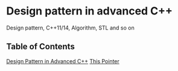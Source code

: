# Design pattern in advanced C++
Design pattern, C++11/14, Algorithm, STL and so on 

## Table of Contents
[Design Pattern in Advanced C++](https://kunicom.blogspot.kr/2017/09/00-design-pattern.html)
[This Pointer](https://kunicom.blogspot.kr/2017/09/01-this-pointer.html)
